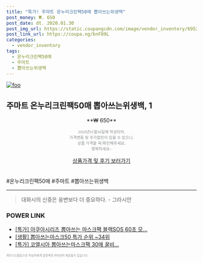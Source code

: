 ```yaml
--- 
title: "특가! 주마트 온누리크린팩50매 뽑아쓰는위생백" 
post_money: ₩. 650 
post_date: dt. 2020.01.30 
post_img_url: https://static.coupangcdn.com/image/vendor_inventory/6952/587dc6cb57ca7b28764dba429646cdba7a5bb4ee7055694d7fff6a68c12f.jpg 
post_link_url: https://coupa.ng/bnF89L 
categories: 
  - vendor_inventory 
tags: 
  - 온누리크린팩50매 
  - 주마트 
  - 뽑아쓰는위생백 
--- 
```

[![foo](https://static.coupangcdn.com/image/vendor_inventory/6952/587dc6cb57ca7b28764dba429646cdba7a5bb4ee7055694d7fff6a68c12f.jpg)](https://coupa.ng/bnF89L) 

## 주마트 온누리크린팩50매 뽑아쓰는위생백, 1 
<p style="text-align: center;">**₩ 650**</p> 
<p style="text-align: center;"><span style="color: #898c8f; font-family: Georgia,Times,serif; font-size: 0.75em;">2020년01월30일에 작성되어, <br>가격변동 및 추가할인이 있을 수 있으니,<br> 상품 가격을 꼭!확인해주세요.<br>행복하세요~</span> 
</p>	 
<div markdown="0" style="text-align: center;"><a href="https://coupa.ng/bnF89L" class="btn btn--success">상품가격 및 후기 보러가기</a></div> 
<br><br> 
  #온누리크린팩50매 #주마트 #뽑아쓰는위생백 
<hr> 

> 대화시의 신중은 웅변보다 더 중요하다. - 그라시안 


### POWER LINK

* <a href="https://blog.naver.com/an0733/221789772896" target="_blank">[특가] 아쿠아시리즈 뽑아쓰는 마스크팩 블랙SOS 60초 모...</a>
* <a href="https://blog.naver.com/sakai111/221790426257" target="_blank"> [생활] 뽑아쓰는마스크50 특가 순위 ~34위</a>
* <a href="https://blog.naver.com/an0733/221790434729" target="_blank">[특가] 코엘시아 뽑아쓰는마스크팩 30매 꿀비...</a>

<span style="color: #898c8f; font-family: Georgia,Times,serif; font-size: 0.55em;">파트너스활동으로 작성자에게 일정액의 커미션이 제공될수 있습니다.</span> 
